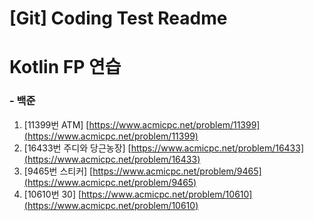 # [Git] Coding Test Readme

# Kotlin FP 연습

### - 백준

1. [11399번 ATM] [https://www.acmicpc.net/problem/11399](https://www.acmicpc.net/problem/11399)
2. [16433번 주디와 당근농장] [https://www.acmicpc.net/problem/16433](https://www.acmicpc.net/problem/16433)
3. [9465번 스티커] [https://www.acmicpc.net/problem/9465](https://www.acmicpc.net/problem/9465)
4. [10610번 30] [https://www.acmicpc.net/problem/10610](https://www.acmicpc.net/problem/10610)
